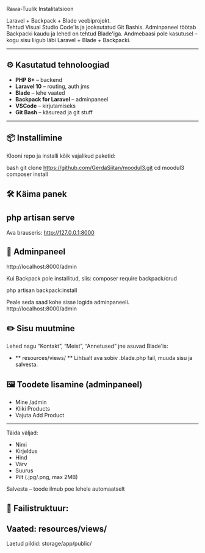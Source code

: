Rawa-Tuulik Instalitatsioon

Laravel + Backpack + Blade veebiprojekt.  
Tehtud Visual Studio Code'is ja jooksutatud Git Bashis. Adminpaneel töötab Backpacki kaudu ja lehed on tehtud Blade'iga. Andmebaasi pole kasutusel – kogu sisu liigub läbi Laravel + Blade + Backpacki.

---

## ⚙️ Kasutatud tehnoloogiad

- **PHP 8+** – backend
- **Laravel 10** – routing, auth jms
- **Blade** – lehe vaated
- **Backpack for Laravel** – adminpaneel
- **VSCode** – kirjutamiseks
- **Git Bash** – käsuread ja git stuff

---

## 📦 Installimine

Klooni repo ja installi kõik vajalikud paketid:

bash
git clone https://github.com/GerdaSiitan/moodul3.git
cd moodul3
composer install

## 🛠 Käima panek

php artisan serve
-----
Ava brauseris:
http://127.0.0.1:8000

## 🎒 Adminpaneel

http://localhost:8000/admin

Kui Backpack pole installitud, siis:
composer require backpack/crud

php artisan backpack:install

Peale seda saad kohe sisse logida adminpaneeli.
http://localhost:8000/admin

## ✏️ Sisu muutmine
Lehed nagu “Kontakt”, “Meist”, “Annetused” jne asuvad Blade'is:
- ** resources/views/  ** 
Lihtsalt ava sobiv .blade.php fail, muuda sisu ja salvesta.

## 🖼 Toodete lisamine (adminpaneel)
- Mine /admin
- Kliki Products
- Vajuta Add Product
------
Täida väljad:
- Nimi
- Kirjeldus
- Hind
- Värv
- Suurus
- Pilt (.jpg/.png, max 2MB)

Salvesta – toode ilmub poe lehele automaatselt

## 📁 Failistruktuur:

Vaated: resources/views/
-----
Laetud pildid: storage/app/public/


